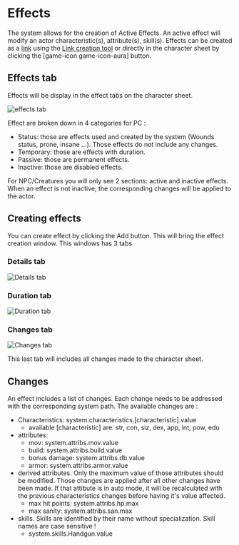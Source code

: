 # Effects

The system allows for the creation of Active Effects.
An active effect will modify an actor characteristic(s), attribute(s), skill(s).
Effects can be created as a [link](links.md) using the [Link creation tool](link_creation_window.md) or directly in the character sheet by clicking the [game-icon game-icon-aura] button.

## Effects tab

Effects will be display in the effect tabs on the character sheet.

![effects tab](../../assets/manual/effects/effects-tab.webp)

Effect are broken down in 4 categories for PC :

- Status: those are effects used and created by the system (Wounds status, prone, insane ...). Those effects do not include any changes.
- Temporary: those are effects with duration.
- Passive: those are permanent effects.
- Inactive: those are disabled effects.

For NPC/Creatures you will only see 2 sections: active and inactive effects.
When an effect is not inactive, the corresponding changes will be applied to the actor.

## Creating effects

You can create effect by clicking the Add button.
This will bring the effect creation window.
This windows has 3 tabs

### Details tab

![Details tab](../../assets/manual/effects/details-tab.webp)

### Duration tab

![Duration tab](../../assets/manual/effects/duration-tab.webp)

### Changes tab

![Changes tab](../../assets/manual/effects/changes-tab.webp)

This last tab will includes all changes made to the character sheet.

## Changes

An effect includes a list of changes. Each change needs to be addressed with the corresponding system path.
The available changes are :

- Characteristics: system.characteristics.\[characteristic\].value
  - available \[characteristic\] are: str, con, siz, dex, app, int, pow, edu
- attributes:
  - mov: system.attribs.mov.value
  - build: system.attribs.build.value
  - bonus damage: system.attribs.db.value
  - armor: system.attribs.armor.value
- derived attributes. Only the maximum value of those attributes should be modified. Those changes are applied after all other changes have been made. If that attibute is in auto mode, it will be recalculated with the previous characteristics changes before having it's value affected.
  - max hit points: system.attribs.hp.max
  - max sanity: system.attribs.san.max
- skills. Skills are identified by their name without specialization. Skill names are case sensitive !
  - system.skills.Handgun.value
